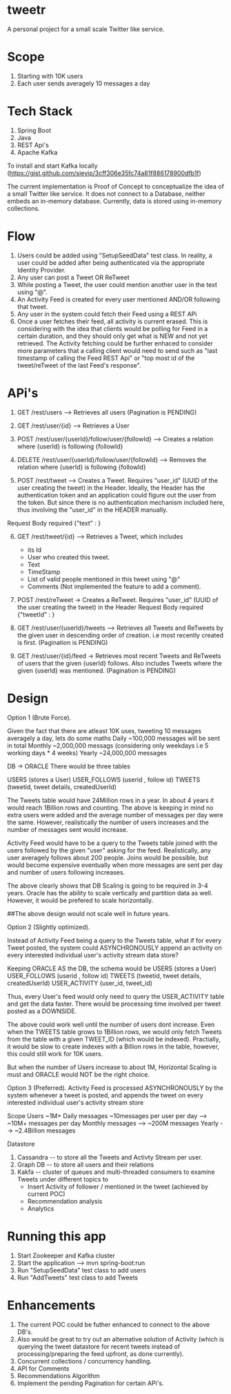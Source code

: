 # tweetr
A personal project for a small scale Twitter like service.

# Scope
1. Starting with 10K users
2. Each user sends averagely 10 messages a day

# Tech Stack
1. Spring Boot
2. Java
3. REST Api's
4. Apache Kafka

To install and start Kafka locally (https://gist.github.com/sieyip/3cff306e35fc74a81f886178900dfb1f)

The current implementation is Proof of Concept to conceptualize the idea of a small Twitter like service. 
It does not connect to a Database, neither embeds an in-memory database. Currently, data is stored using in-memory collections. 

# Flow
1. Users could be added using "SetupSeedData" test class. In reality, a user could be added after being authenticated via the appropriate Identity Provider. 
2. Any user can post a Tweet OR ReTweet
3. While posting a Tweet, the user could mention another user in the text using "@<username>". 
4. An Activity Feed is created for every user mentioned AND/OR following that tweet. 
5. Any user in the system could fetch their Feed using a REST APi
6. Once a user fetches their feed, all activity is current erased. This is considering with the idea that clients would be polling for Feed in a certain duration, and they should only get what is NEW and not yet retrieved. 
The Activity fetching could be further enhaced to consider more parameters that a calling client would need to send such as "last timestamp of calling the Feed REST Api" or "top most id of the tweet/reTweet of the last Feed's response". 


# APi's
1. GET /rest/users  --> Retrieves all users (Pagination is PENDING)

2. GET /rest/user/{id} --> Retrieves a User

3. POST /rest/user/{userId}/follow/user/{followId} --> Creates a relation where {userId} is following {followId}

4. DELETE /rest/user/{userId}/follow/user/{followId} --> Removes the relation where {userId} is following {followId}

5. POST /rest/tweet --> Creates a Tweet. Requires "user_id" (UUID of the user creating the tweet) in the Header. Ideally, the Header has the authentication token and an application could figure out the user from the token. But since there is no authentication mechanism included here, thus involving the "user_id" in the HEADER manually. 

Request Body required {"text" : }

6. GET /rest/tweet/{id} --> Retrieves a Tweet, which includes 
    * its Id
    * User who created this tweet.
    * Text
    * TimeStamp
    * List of valid people mentioned in this tweet using "@<username>"
    * Comments (Not implemented the feature to add a comment).

7. POST /rest/reTweet -> Creates a ReTweet. Requires "user_id" (UUID of the user creating the tweet) in the Header
  Request Body required {"tweetId" : }
  
8. GET /rest/user/{userId}/tweets  --> Retrieves all Tweets and ReTweets by the given user in descending order of creation. i.e most recently created is first. (Pagination is PENDING)

9. GET /rest/user/{id}/feed -> Retrieves most recent Tweets and ReTweets of users that the given {userId} follows. Also includes Tweets where the given {userId} was mentioned. (Pagination is PENDING)


# Design
Option 1 (Brute Force).

Given the fact that there are atleast 10K uses, tweeting 10 messages averagely a day, lets do some maths
Daily  ~100,000 messages will be sent in total
Monthly ~2,000,000 messags (considering only weekdays i.e 5 working days * 4 weeks)
Yearly ~24,000,000 messages

DB -> ORACLE
There would be three tables

USERS (stores a User)
USER_FOLLOWS (userid , follow id)
TWEETS (tweetid, tweet details, createdUserId)

The Tweets table would have 24Million rows in a year. In about 4 years it would reach 1Billion rows and counting. 
The above is keeping in mind no extra users were added and the average number of messages per day were the same. However, realistically the number of users increases and the number of messages sent would increase. 

Activity Feed would have to be a query to the Tweets table joined with the users followed by the given "user" asking for the feed. Realistically, any user averagely follows about 200 people. Joins would be possible, but would become expensive eventually when more messages are sent per day and number of users following increases. 

The above clearly shows that DB Scaling is going to be required in 3-4 years. Oracle has the ability to scale vertically and partition data as well. However, it would be prefered to scale horizontally.

##The above design would not scale well in future years. 


Option 2 (Slightly optimized). 

Instead of Activity Feed being a query to the Tweets table, what if for every Tweet posted, the system could ASYNCHRONOUSLY append an activity on every interested individual user's activity stream data store? 

Keeping ORACLE AS the DB, the schema would be
USERS (stores a User)
USER_FOLLOWS (userid , follow id)
TWEETS (tweetid, tweet details, createdUserId)
USER_ACTIVITY (user_id, tweet_id)

Thus, every User's feed would only need to query the USER_ACTIVITY table and get the data faster. There would be processing time involved per tweet posted as a DOWNSIDE.

The above could work well until the number of users dont increase. Even when the TWEETS table grows to 1Billion rows, we would only fetch Tweets from the table with a given TWEET_ID (which would be indexed). Practially, it would be slow to create indexes with a Billion rows in the table, however, this could still work for 10K users. 

But when the number of Users increase to about 1M, Horizontal Scaling is must and ORACLE would NOT be the right choice.


Option 3 (Preferred).
Activity Feed is processed ASYNCHRONOUSLY by the system whenever a tweet is posted, and appends the tweet on every interested individual user's activity stream store

Scope
Users ~1M+
Daily messages ~10messages per user per day --> ~10M+ messages per day
Monthly messages --> ~200M messages
Yearly --> ~2.4Billion messages

Datastore 
1. Cassandra -- to store all the Tweets and Activty Stream per user.
2. Graph DB -- to store all users and their relations
3. Kakfa -- cluster of queues and multi-threaded consumers to examine Tweets under different topics to
    * Insert Activity of follower / mentioned in the tweet (achieved by current POC)
    * Recommendation analysis
    * Analytics 
    
# Running this app
1. Start Zookeeper and Kafka cluster
2. Start the application --> mvn spring-boot:run
3. Run "SetupSeedData" test class to add users
4. Run "AddTweets" test class to add Tweets

# Enhancements
1. The current POC could be futher enhanced to connect to the above DB's.
2. Also would be great to try out an alternative solution of Activity (which is querying the tweet datastore for recent tweets instead of processing/preparing the feed upfront, as done currently). 
3. Concurrent collections / concurrency handling. 
4. API for Comments
5. Recommendations Algorithm
6. Implement the pending Pagination for certain APi's. 
